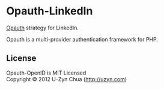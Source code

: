Opauth-LinkedIn
=============
[Opauth][1] strategy for LinkedIn.

Opauth is a multi-provider authentication framework for PHP.

License
---------
Opauth-OpenID is MIT Licensed  
Copyright © 2012 U-Zyn Chua (http://uzyn.com)

[1]: https://github.com/uzyn/opauth
